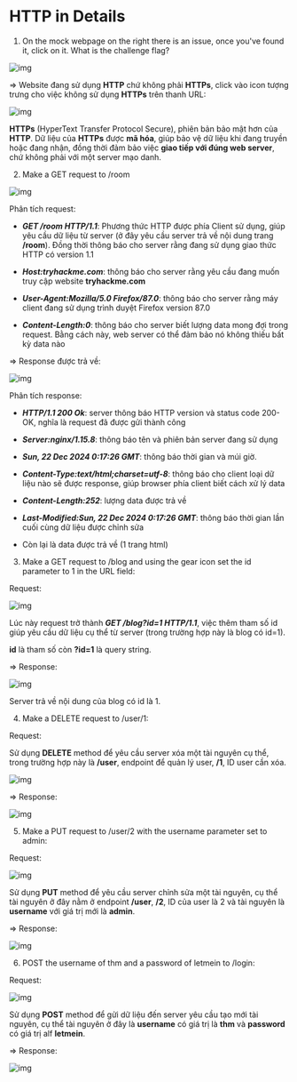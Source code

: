 # HTTP in Details

1. On the mock webpage on the right there is an issue, once you've found it, click on it. What is the challenge flag? 

![img](https://github.com/DucThinh47/TryHackMe/blob/main/Web_Fundamental/How_The_Web_Works/images/image4.png?raw=true)

=> Website đang sử dụng **HTTP** chứ không phải **HTTPs**, click vào icon tượng trưng cho việc không sử dụng **HTTPs** trên thanh URL: 

![img](https://github.com/DucThinh47/TryHackMe/blob/main/Web_Fundamental/How_The_Web_Works/images/image5.png?raw=true)

**HTTPs** (HyperText Transfer Protocol Secure), phiên bản bảo mật hơn của **HTTP**. Dữ liệu của **HTTPs** được **mã hóa**, giúp bảo vệ dữ liệu khi đang truyền hoặc đang nhận, đồng thời đảm bảo việc **giao tiếp với đúng web server**, chứ không phải với một server mạo danh. 

2. Make a GET request to /room

![img](https://github.com/DucThinh47/TryHackMe/blob/main/Web_Fundamental/How_The_Web_Works/images/image6.png?raw=true)

Phân tích request:

- ***GET /room HTTP/1.1***: Phương thức HTTP được phía Client sử dụng, giúp yêu cầu dữ liệu từ server (ở đây yêu cầu server trả về nội dung trang **/room**). Đồng thời thông báo cho server rằng đang sử dụng giao thức HTTP có version 1.1

- ***Host:tryhackme.com***: thông báo cho server rằng yêu cầu đang muốn truy cập website **tryhackme.com**

- ***User-Agent:Mozilla/5.0 Firefox/87.0***: thông báo cho server rằng máy client đang sử dụng trình duyệt Firefox version 87.0

- ***Content-Length:0***: thông báo cho server biết lượng data mong đợi trong request. Bằng cách này, web server có thể đảm bảo nó không thiếu bất kỳ data nào

=> Response được trả về: 

![img](https://github.com/DucThinh47/TryHackMe/blob/main/Web_Fundamental/How_The_Web_Works/images/image7.png?raw=true)

Phân tích response: 

- ***HTTP/1.1 200 Ok***: server thông báo HTTP version và status code 200-OK, nghĩa là request đã được gửi thành công

- ***Server:nginx/1.15.8***: thông báo tên và phiên bản server đang sử dụng

- ***Sun, 22 Dec 2024 0:17:26 GMT***: thông báo thời gian và múi giờ.

- ***Content-Type:text/html;charset=utf-8***: thông báo cho client loại dữ liệu nào sẽ được response, giúp browser phía client biết cách xử lý data

- ***Content-Length:252***: lượng data được trả về

- ***Last-Modified:Sun, 22 Dec 2024 0:17:26 GMT***: thông báo thời gian lần cuối cùng dữ liệu được chỉnh sửa

- Còn lại là data được trả về (1 trang html)

3. Make a GET request to /blog and using the gear icon set the id parameter to 1 in the URL field:

Request: 

![img](https://github.com/DucThinh47/TryHackMe/blob/main/Web_Fundamental/How_The_Web_Works/images/image8.png?raw=true)

Lúc này request trở thành ***GET /blog?id=1 HTTP/1.1***, việc thêm tham số id giúp yêu cầu dữ liệu cụ thể từ server (trong trường hợp này là blog có id=1).

**id** là tham số còn **?id=1** là query string. 

=> Response: 

![img](https://github.com/DucThinh47/TryHackMe/blob/main/Web_Fundamental/How_The_Web_Works/images/image9.png?raw=true)

Server trả về nội dung của blog có id là 1.

4. Make a DELETE request to /user/1: 

Request: 

Sử dụng **DELETE** method để yêu cầu server xóa một tài nguyên cụ thể, trong trường hợp này là **/user**, endpoint để quản lý user, **/1**, ID user cần xóa.

![img](https://github.com/DucThinh47/TryHackMe/blob/main/Web_Fundamental/How_The_Web_Works/images/image10.png?raw=true)

=> Response: 

![img](https://github.com/DucThinh47/TryHackMe/blob/main/Web_Fundamental/How_The_Web_Works/images/image11.png?raw=true)

5. Make a PUT request to /user/2 with the username parameter set to admin:

Request: 

![img](https://github.com/DucThinh47/TryHackMe/blob/main/Web_Fundamental/How_The_Web_Works/images/image12.png?raw=true)


Sử dụng **PUT** method để yêu cầu server chỉnh sửa một tài nguyên, cụ thể tài nguyên ở đây nằm ở endpoint **/user**, **/2**, ID của user là 2 và tài nguyên là **username** với giá trị mới là **admin**.

=> Response: 

![img](https://github.com/DucThinh47/TryHackMe/blob/main/Web_Fundamental/How_The_Web_Works/images/image13.png?raw=true)

6. POST the username of thm and a password of letmein to /login:

Request: 

![img](https://github.com/DucThinh47/TryHackMe/blob/main/Web_Fundamental/How_The_Web_Works/images/image14.png?raw=true)

Sử dụng **POST** method để gửi dữ liệu đến server yêu cầu tạo mới tài nguyên, cụ thể tài nguyên ở đây là **username** có giá trị là **thm** và **password** có giá trị alf **letmein**.

=> Response: 

![img](https://github.com/DucThinh47/TryHackMe/blob/main/Web_Fundamental/How_The_Web_Works/images/image15.png?raw=true)




